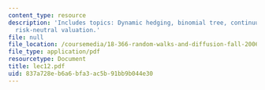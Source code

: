 ```yaml
---
content_type: resource
description: 'Includes topics: Dynamic hedging, binomial tree, continuum limit, and
  risk-neutral valuation.'
file: null
file_location: /coursemedia/18-366-random-walks-and-diffusion-fall-2006/837a728eb6a6bfa3ac5b91bb9b044e30_lec12.pdf
file_type: application/pdf
resourcetype: Document
title: lec12.pdf
uid: 837a728e-b6a6-bfa3-ac5b-91bb9b044e30
---
```

